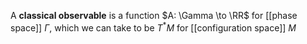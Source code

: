 A **classical observable** is a function $A: \Gamma \to \RR$ for [[phase space]] $\Gamma$, which we can take to be $T^*M$ for [[configuration space]] $M$